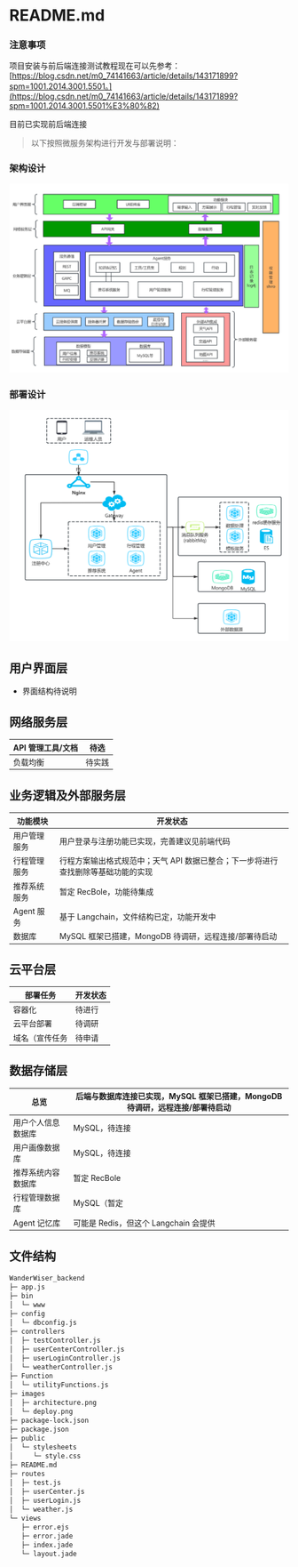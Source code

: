 # README.md

### **注意事项**

项目安装与前后端连接测试教程现在可以先参考：[https://blog.csdn.net/m0_74141663/article/details/143171899?spm=1001.2014.3001.5501。](https://blog.csdn.net/m0_74141663/article/details/143171899?spm=1001.2014.3001.5501%E3%80%82)

目前已实现前后端连接

> 以下按照微服务架构进行开发与部署说明：

### 架构设计

![架构设计](images/architecture.png)

### 部署设计

![部署设计](images/deployment.png)

## 用户界面层

- 界面结构待说明

## 网络服务层

| API 管理工具/文档 | 待选   |
| ----------------- | ------ |
| 负载均衡          | 待实践 |

## 业务逻辑及外部服务层

| 功能模块     | 开发状态                                                                          |
| ------------ | --------------------------------------------------------------------------------- |
| 用户管理服务 | 用户登录与注册功能已实现，完善建议见前端代码                                      |
| 行程管理服务 | 行程方案输出格式规范中；天气 API 数据已整合；下一步将进行查找删除等基础功能的实现 |
| 推荐系统服务 | 暂定 RecBole，功能待集成                                                          |
| Agent 服务   | 基于 Langchain，文件结构已定，功能开发中                                          |
| 数据库       | MySQL 框架已搭建，MongoDB 待调研，远程连接/部署待启动                             |

## 云平台层

| 部署任务       | 开发状态 |
| -------------- | -------- |
| 容器化         | 待进行   |
| 云平台部署     | 待调研   |
| 域名（宣传任务 | 待申请   |

## 数据存储层

| 总览               | 后端与数据库连接已实现，MySQL 框架已搭建，MongoDB 待调研，远程连接/部署待启动 |
| ------------------ | ----------------------------------------------------------------------------- |
| 用户个人信息数据库 | MySQL，待连接                                                                 |
| 用户画像数据库     | MySQL，待连接                                                                 |
| 推荐系统内容数据库 | 暂定 RecBole                                                                  |
| 行程管理数据库     | MySQL（暂定                                                                   |
| Agent 记忆库       | 可能是 Redis，但这个 Langchain 会提供                                         |

## 文件结构

```
WanderWiser_backend
├─ app.js
├─ bin
│  └─ www
├─ config
│  └─ dbconfig.js
├─ controllers
│  ├─ testController.js
│  ├─ userCenterController.js
│  ├─ userLoginController.js
│  └─ weatherController.js
├─ Function
│  └─ utilityFunctions.js
├─ images
│  ├─ architecture.png
│  └─ deploy.png
├─ package-lock.json
├─ package.json
├─ public
│  └─ stylesheets
│     └─ style.css
├─ README.md
├─ routes
│  ├─ test.js
│  ├─ userCenter.js
│  ├─ userLogin.js
│  └─ weather.js
└─ views
   ├─ error.ejs
   ├─ error.jade
   ├─ index.jade
   └─ layout.jade

```
